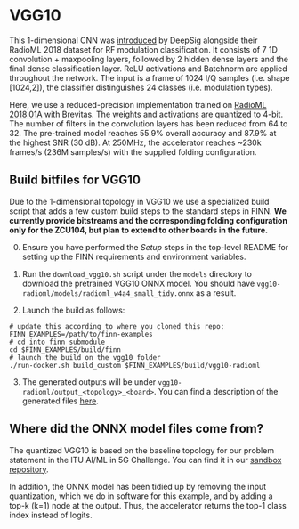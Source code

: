 # VGG10

This 1-dimensional CNN was [introduced](https://arxiv.org/pdf/1712.04578.pdf) by DeepSig alongside their RadioML 2018 dataset for RF modulation classification.
It consists of 7 1D convolution + maxpooling layers, followed by 2 hidden dense layers and the final dense classification layer. ReLU activations and Batchnorm are applied throughout the network. The input is a frame of 1024 I/Q samples (i.e. shape [1024,2]), the classifier distinguishes 24 classes (i.e. modulation types).

Here, we use a reduced-precision implementation trained on [RadioML 2018.01A](https://www.deepsig.ai/datasets) with Brevitas. The weights and activations are quantized to 4-bit. The number of filters in the convolution layers has been reduced from 64 to 32. The pre-trained model reaches 55.9% overall accuracy and 87.9% at the highest SNR (30 dB). At 250MHz, the accelerator reaches ~230k frames/s (236M samples/s) with the supplied folding configuration.

## Build bitfiles for VGG10

Due to the 1-dimensional topology in VGG10 we use a specialized build script that adds a few custom build steps to the standard steps in FINN.
**We currently provide bitstreams and the corresponding folding configuration only for the ZCU104, but plan to extend to other boards in the future.**

0. Ensure you have performed the *Setup* steps in the top-level README for setting up the FINN requirements and environment variables.

1. Run the `download_vgg10.sh` script under the `models` directory to download the pretrained VGG10 ONNX model. You should have `vgg10-radioml/models/radioml_w4a4_small_tidy.onnx` as a result.

2. Launch the build as follows:
```SHELL
# update this according to where you cloned this repo:
FINN_EXAMPLES=/path/to/finn-examples
# cd into finn submodule
cd $FINN_EXAMPLES/build/finn
# launch the build on the vgg10 folder
./run-docker.sh build_custom $FINN_EXAMPLES/build/vgg10-radioml
```

3. The generated outputs will be under `vgg10-radioml/output_<topology>_<board>`. You can find a description of the generated files [here](https://finn-dev.readthedocs.io/en/latest/command_line.html#simple-dataflow-build-mode).

## Where did the ONNX model files come from?

The quantized VGG10 is based on the baseline topology for our problem statement in the ITU AI/ML in 5G Challenge. You can find it in our [sandbox repository](https://github.com/Xilinx/brevitas-radioml-challenge-21).

In addition, the ONNX model has been tidied up by removing the input quantization, which we do in software for this example, and by adding a top-k (k=1) node at the output. Thus, the accelerator returns the top-1 class index instead of logits.
